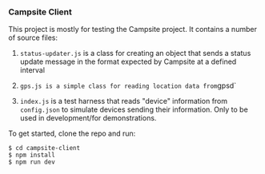 ### Campsite Client

This project is mostly for testing the Campsite project. It contains a number of source files:

1. `status-updater.js` is a class for creating an object that sends a status update message in the format expected by Campsite at a defined interval

2. `gps.js is a simple class for reading location data from`gpsd`

3. `index.js` is a test harness that reads "device" information from `config.json` to simulate devices sending their information. Only to be used in development/for demonstrations.

To get started, clone the repo and run:

```
$ cd campsite-client
$ npm install
$ npm run dev
```
